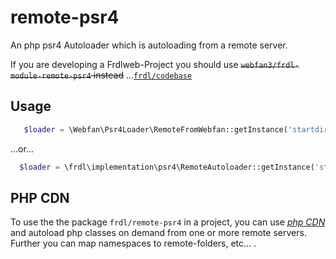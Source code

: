 # remote-psr4
An php psr4 Autoloader which is autoloading from a remote server.

If you are developing a Frdlweb-Project you should use ~~<s>`webfan3/frdl-module-remote-psr4` instead</s>~~ ...[`frdl/codebase`](https://github.com/frdl/codebase)

## Usage
````php
   $loader = \Webfan\Psr4Loader\RemoteFromWebfan::getInstance('startdir.de', true, 'latest', true);
````

...or...

````php
  $loader = \frdl\implementation\psr4\RemoteAutoloader::getInstance('startdir.de', true, 'latest', true);
````

## PHP CDN
To use the the package `frdl/remote-psr4` in a project, you can use [*php CDN*](https://webfan.de/install/) and autoload php classes on demand from one or more remote servers. Further you can map namespaces to remote-folders, etc... .
